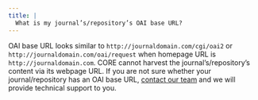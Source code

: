 ```yaml
---
title: |
  What is my journal’s/repository’s OAI base URL?
---
```

OAI base URL looks similar to `http://journaldomain.com/cgi/oai2` or
`http://journaldomain.com/oai/request` when homepage URL is
`http://journaldomain.com`. CORE cannot harvest the
journal’s/repository’s content via its webpage URL.
If you are not sure whether your journal/repository has an OAI base
URL, [contact our team](~contact) and we will provide
technical support to you.
